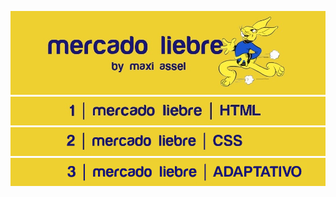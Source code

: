 [![Portada mercadoLiebre](https://github.com/maxiassel/ImagenesReadMe/blob/3c299c46d9233035802ae8451015866b6245517a/ml1.jpg)](https://github.com/maxiassel/c20_MaxiAssel_MercadoLiebre/tree/master)
[![1 | HTML](https://github.com/maxiassel/ImagenesReadMe/blob/086043b58dd620adc32f2c1ab4d316cbe56cbf28/ml2.jpg)](https://github.com/maxiassel/c20_MaxiAssel_MercadoLiebre/tree/HTML)
[![1 | HTML](https://github.com/maxiassel/ImagenesReadMe/blob/56b4a4565469379def08ff4e82abb219fc211f8e/ml3.jpg)](https://github.com/maxiassel/c20_MaxiAssel_MercadoLiebre/tree/CSS)
[![1 | HTML](https://github.com/maxiassel/ImagenesReadMe/blob/f286cf05281380deeff94790b5624eb16be5c829/ml3.png)](https://github.com/maxiassel/c20_MaxiAssel_MercadoLiebre/tree/ADAPTATIVO)


